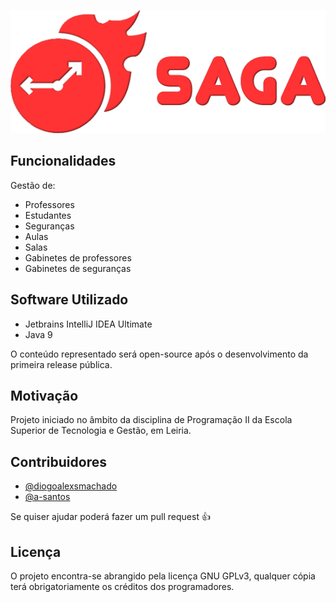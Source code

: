 [![SAGA](_GRAPHICS_RELATED/logo_saga_gh.png)](https://saga.diogomachado.pt)

## Funcionalidades

Gestão de:
- Professores
- Estudantes
- Seguranças
- Aulas
- Salas
- Gabinetes de professores
- Gabinetes de seguranças

## Software Utilizado
- Jetbrains IntelliJ IDEA Ultimate
- Java 9

O conteúdo representado será open-source após o desenvolvimento da primeira release pública.

## Motivação
Projeto iniciado no âmbito da disciplina de Programação II da Escola Superior de Tecnologia e Gestão, em Leiria.

## Contribuidores
- [@diogoalexsmachado](https://github.com/diogoalexsmachado)
- [@a-santos](https://github.com/a-santos)

Se quiser ajudar poderá fazer um pull request :+1: 

## Licença
 O projeto encontra-se abrangido pela licença GNU GPLv3, qualquer cópia terá obrigatoriamente os créditos dos programadores.